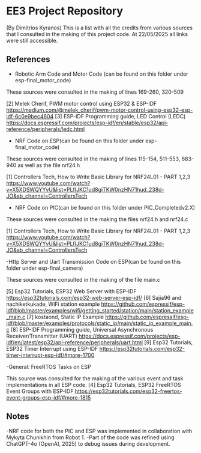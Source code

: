 # EE3 Project Repository
(By Dimitrios Kyranos)
This is a list with all the credits from various sources that I consulted in the making of this project code. At 22/05/2025 all links were still accessible.

## References

- Robotic Arm Code and Motor Code (can be found on this folder under esp-final_motor_code)

These sources were consulted in the making of lines 169-260, 320-509

[2] Melek Cherif, PWM motor control using ESP32 & ESP-IDF
https://medium.com/@melek_cherif/pwm-motor-control-using-esp32-esp-idf-6c0e9bec4604
[3] ESP-IDF Programming guide, LED Control (LEDC) 
https://docs.espressif.com/projects/esp-idf/en/stable/esp32/api-reference/peripherals/ledc.html


- NRF Code on ESP(can be found on this folder under esp-final_motor_code)

These sources were consulted in the making of lines 115-154, 511-553, 683-940 as well as the file nrf24.h

[1] Controllers Tech, How to Write Basic Library for NRF24L01 - PART 1,2,3
https://www.youtube.com/watch?v=X5XDSWQYYvU&list=PLfIJKC1ud8giTKW0nzHN71hud_238d-JO&ab_channel=ControllersTech


- NRF Code on PIC(can be found on this folder under PIC_Completedv2.X)

These sources were consulted in the making the files nrf24.h and nrf24.c

[1] Controllers Tech, How to Write Basic Library for NRF24L01 - PART 1,2,3
https://www.youtube.com/watch?v=X5XDSWQYYvU&list=PLfIJKC1ud8giTKW0nzHN71hud_238d-JO&ab_channel=ControllersTech


-Http Server and Uart Transmission Code on ESP(can be found on this folder under esp-final_camera)

These sources were consulted in the making of the file main.c 

[5] Esp32 Tutorials, ESP32 Web Server with ESP-IDF
https://esp32tutorials.com/esp32-web-server-esp-idf/
[6] Sajia96 and nachiketkukade, WiFi station example
https://github.com/espressif/esp-idf/blob/master/examples/wifi/getting_started/station/main/station_example_main.c
[7] kostaond, Static IP Example
https://github.com/espressif/esp-idf/blob/master/examples/protocols/static_ip/main/static_ip_example_main.c
[8] ESP-IDF Programming guide, Universal Asynchronous Receiver/Transmitter (UART)
https://docs.espressif.com/projects/esp-idf/en/latest/esp32/api-reference/peripherals/uart.html
[9] Esp32 Tutorials, ESP32 Timer Interrupt using ESP-IDF
https://esp32tutorials.com/esp32-timer-interrupt-esp-idf/#more-1700

-General: FreeRTOS Tasks on ESP

This source was consulted for the making of the various event and task implementations in all ESP code. 
[4] Esp32 Tutorials, ESP32 FreeRTOS Event Groups with ESP-IDF
 https://esp32tutorials.com/esp32-freertos-event-groups-esp-idf/#more-1815


## Notes

-NRF code for both the PIC and ESP was implemented in collaboration with Mykyta Chunikhin from Robot 1. 
-Part of the code was refined using ChatGPT-4o (OpenAI, 2025) to debug issues during development.
